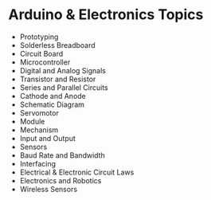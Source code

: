 # Arduino & Electronics Topics
- Prototyping
- Solderless Breadboard
- Circuit Board
- Microcontroller
- Digital and Analog Signals 
- Transistor and Resistor
- Series and Parallel Circuits
- Cathode and Anode
- Schematic Diagram
- Servomotor
- Module
- Mechanism
- Input and Output
- Sensors
- Baud Rate and Bandwidth
- Interfacing
- Electrical & Electronic Circuit Laws
- Electronics and Robotics
- Wireless Sensors
